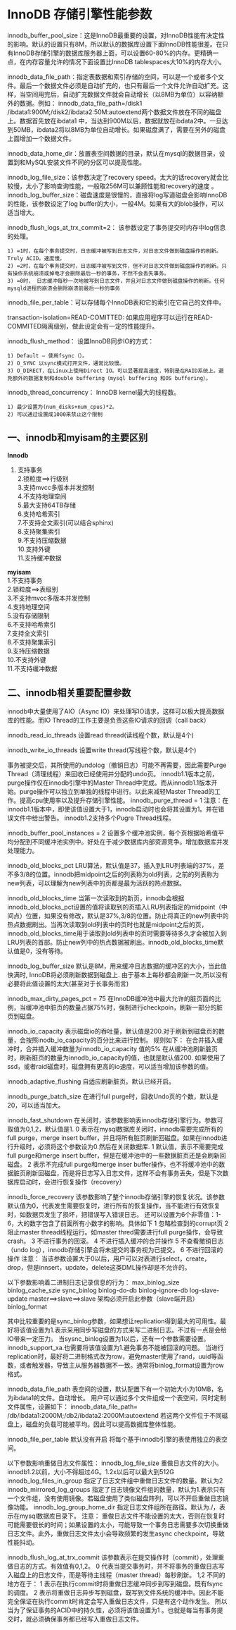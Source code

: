 # InnoDB 存储引擎性能参数

innodb\_buffer\_pool\_size：这是InnoDB最重要的设置，对InnoDB性能有决定性的影响。默认的设置只有8M，所以默认的数据库设置下面InnoDB性能很差。在只有InnoDB存储引擎的数据库服务器上面，可以设置60-80%的内存。更精确一点，在内存容量允许的情况下面设置比InnoDB tablespaces大10%的内存大小。

innodb\_data\_file\_path：指定表数据和索引存储的空间，可以是一个或者多个文件。最后一个数据文件必须是自动扩充的，也只有最后一个文件允许自动扩充。这样，当空间用完后，自动扩充数据文件就会自动增长（以8MB为单位）以容纳额外的数据。例如： innodb\_data\_file\_path=/disk1 /ibdata1:900M;/disk2/ibdata2:50M:autoextend两个数据文件放在不同的磁盘上。数据首先放在ibdata1 中，当达到900M以后，数据就放在ibdata2中。一旦达到50MB，ibdata2将以8MB为单位自动增长。如果磁盘满了，需要在另外的磁盘上面增加一个数据文件。

innodb\_data\_home\_dir：放置表空间数据的目录，默认在mysql的数据目录，设置到和MySQL安装文件不同的分区可以提高性能。

innodb\_log\_file\_size：该参数决定了recovery speed。太大的话recovery就会比较慢，太小了影响查询性能，一般取256M可以兼顾性能和recovery的速度 。 innodb\_log\_buffer\_size：磁盘速度是很慢的，直接将log写道磁盘会影响InnoDB的性能，该参数设定了log buffer的大小，一般4M。如果有大的blob操作，可以适当增大。

innodb\_flush\_logs\_at\_trx\_commit=2： 该参数设定了事务提交时内存中log信息的处理。

```text
1) =1时，在每个事务提交时，日志缓冲被写到日志文件，对日志文件做到磁盘操作的刷新。Truly ACID。速度慢。
2) =2时，在每个事务提交时，日志缓冲被写到文件，但不对日志文件做到磁盘操作的刷新。只有操作系统崩溃或掉电才会删除最后一秒的事务，不然不会丢失事务。
3) =0时， 日志缓冲每秒一次地被写到日志文件，并且对日志文件做到磁盘操作的刷新。任何mysqld进程的崩溃会删除崩溃前最后一秒的事务
```

innodb\_file\_per\_table：可以存储每个InnoDB表和它的索引在它自己的文件中。

transaction-isolation=READ-COMITTED: 如果应用程序可以运行在READ-COMMITED隔离级别，做此设定会有一定的性能提升。

innodb\_flush\_method： 设置InnoDB同步IO的方式：

```text
1) Default – 使用fsync（）。
2) O_SYNC 以sync模式打开文件，通常比较慢。
3) O_DIRECT，在Linux上使用Direct IO。可以显著提高速度，特别是在RAID系统上。避免额外的数据复制和double buffering（mysql buffering 和OS buffering）。
```

innodb\_thread\_concurrency： InnoDB kernel最大的线程数。

```text
1) 最少设置为(num_disks+num_cpus)*2。
2) 可以通过设置成1000来禁止这个限制
```

## 一、innodb和myisam的主要区别

**Innodb**   
1. 支持事务   
2.锁粒度==&gt;行级别   
3.支持mvcc多版本并发控制   
4.不支持地理空间   
5.最大支持64TB存储   
6.支持哈希索引   
7.不支持全文索引\(可以结合sphinx\)   
8.支持聚集索引   
9.不支持压缩数据   
10.支持外键   
11.支持缓冲数据 

**myisam**   
1.不支持事务   
2.锁粒度==&gt;表级别   
3.不支持mvcc多版本并发控制   
4.支持地理空间   
5.没有存储限制   
6.不支持哈希索引   
7.支持全文索引   
8.不支持聚集索引   
9.支持压缩数据   
10.不支持外键   
11.不支持缓冲数据

## 二、innodb相关重要配置参数

innodb中大量使用了AIO（Async IO）来处理写IO请求，这样可以极大提高数据库的性能。而IO Thread的工作主要是负责这些IO请求的回调（call back）

innodb\_read\_io\_threads 设置read thread\(读线程个数，默认是4个\)

innodb\_write\_io\_threads 设置write thread\(写线程个数，默认是4个\)

事务被提交后，其所使用的undolog（撤销日志）可能不再需要，因此需要Purge Thread（清理线程）来回收已经使用并分配的undo页。 innodb1.1版本之前，purge操作仅在innodb引擎中的Master Thread中完成。而从innodb1.1版本开始。purge操作可以独立到单独的线程中进行。以此来减轻Master Thread的工作。提高cpu使用率以及提升存储引擎性能。 innodb\_purge\_thread = 1 注意：在innodb1.1版本中，即使该值设置大于1，innodb启动时也会将其设置为1。并在错误文件中给出警告。 innodb1.2支持多个Pugre Thread线程。

innodb\_buffer\_pool\_instances = 2 设置多个缓冲池实例，每个页根据哈希值平均分配到不同缓冲池实例中。好处在于减少数据库内部资源竞争。增加数据库并发处理能力。

innodb\_old\_blocks\_pct LRU算法，默认值是37，插入到LRU列表端的37%，差不多3/8的位置。innodb把midpoint之后的列表称为old列表，之前的列表称为new列表，可以理解为new列表中的页都是最为活跃的热点数据。

innodb\_old\_blocks\_time 当第一次读取到的新页，innodb会根据innodb\_old\_blocks\_pct设置的值将读取到的页插入LRU列表指定的midpoint（中间点）位置，如果没有修改，默认是37%,3/8的位置。防止将真正的new列表中的热点数据刷出。当再次读取到old列表中的页时也就是midpoint之后的页，innodb\_old\_blocks\_time用于读取到old列表中的页时需要等待多久才会被加入到LRU列表的首部。防止new列中的热点数据被刷出。innodb\_old\_blocks\_time默认值是0，没有等待。

innodb\_log\_buffer\_size 默认是8M，用来缓冲日志数据的缓冲区的大小，当此值快满时, InnoDB将必须刷新数据到磁盘上. 由于基本上每秒都会刷新一次,所以没有必要将此值设置的太大\(甚至对于长事务而言\)

innodb\_max\_dirty\_pages\_pct = 75 在InnoDB缓冲池中最大允许的脏页面的比例，当缓冲池中脏页的数量占据75%时，强制进行checkpoin，刷新一部分的脏页到磁盘。

innodb\_io\_capacity 表示磁盘io的吞吐量，默认值是200.对于刷新到磁盘页的数量，会按照inodb\_io\_capacity的百分比来进行控制。 规则如下： 在合并插入缓冲时，合并插入缓冲数量为innodb\_io\_capacity 值的5% 在从缓冲池刷新脏页时，刷新脏页的数量为innodb\_io\_capacity的值，也就是默认值200. 如果使用了ssd，或者raid磁盘时，磁盘拥有更高的io速度，可以适当增加该参数的值。

innodb\_adaptive\_flushing 自适应刷新脏页。默认已经开启。

innodb\_purge\_batch\_size 在进行full purge时，回收Undo页的个数，默认是20，可以适当加大。

innodb\_fast\_shutdown 在关闭时，该参数影响表innodb存储引擎行为。参数可取值为0,1,2，默认值是1. 0 表示在mysql数据库关闭时，innodb需要完成所有的full purge，merge insert buffer，并且将所有脏页刷新回磁盘。如果在innodb进行升级时，必须将这个参数设为0.然后在关闭数据库. 1 默认值，表示不需要完成full purge和merge insert buffer，但是在缓冲池中的一些数据脏页还是会刷新回磁盘。 2 表示不完成full purge和merge inser buffer操作，也不将缓冲池中的数据脏页刷新回磁盘，而是将日志写入日志文件，这样不会有事务丢失，但是下次数据库启动时，会进行恢复操作（recovery）

innodb\_force\_recovery 该参数影响了整个innodb存储引擎的恢复状况。该参数默认值为0，代表发生需要恢复时，进行所有的恢复操作，当不能进行有效恢复时，如数据页发生了损坏，把错误写入错误日志。 还可以设置为6个非零值：1-6，大的数字包含了前面所有小数字的影响。具体如下 1 忽略检查到的corrupt页 2 阻止master thread线程运行。如master thred需要进行full purge操作，会导致crash。 3 不进行事务的回滚。 4 不进行插入缓冲的合并操作 5 不查看撤销日志（undo log），innodb存储引擎会将未提交的事务视为已提交。 6 不进行回滚的操作 注意： 当该参数设置大于0以后，用户可以对表进行select，create，drop，但是innsert，update，delete这类DML操作却是不允许的。

以下参数影响着二进制日志记录信息的行为： max\_binlog\_size binlog\_cache\_szie sync\_binlog binlog-do-db binlog-ignore-db log-slave-update master==&gt;slave==&gt;slave 架构必须开启此参数（slave端开启） binlog\_format

其中比较重要的是sync\_binlog参数，如果想让replication得到最大的可用性。最好将该值设置为1.表示采用同步写磁盘的方式来写二进制日志。不过有一点是会给IO带来一定压力。 当sysnc\_binlog设置为1以后，还有一个参数需要设置。innodb\_support\_xa.也需要将该值设置为1.避免事务不能被回滚的问题。 当进行replication时，最好将二进制格式改为row，避免master使用了rand，uuid等函数，或者触发器，导致主从服务器数据不一致。通常将binlog\_format设置为row格式。

innodb\_data\_file\_path 表空间的设置，默认配置下有一个初始大小为10MB，名为ibdata1的文件。自动增长。 用户可以通过多个文件组成一个表空间，同时定制文件属性，设置如下： innodb\_data\_file\_path= /db/ibdata1:2000M;/db2/ibdata2:2000M:autoextend 若这两个文件位于不同磁盘上，磁盘的负载可能被平均。因此可以提高数据库整体性能。

innodb\_file\_per\_table 默认没有开启 将每个基于innodb引擎的表使用独立的表空间。

以下参数影响重做日志文件属性： innodb\_log\_file\_size 重做日志文件的大小。innodb1.2以前，大小不得超过4G。1.2x以后可以最大到512G innodb\_log\_files\_in\_group 指定了日志文件组中重做日志文件的数量。默认为2 innodb\_mirrored\_log\_groups 指定了日志镜像文件组的数量，默认为1.表示只有一个文件组，没有使用镜像。若磁盘使用了类似磁盘阵列，可以不开启重做日志镜像功能。 innodb\_log\_group\_home\_dir 指定日志文件组所在路径。默认为./，表示在mysql数据库目录下。 注意： 重做日志文件不能设置的太大，否则在恢复时可能需要很长的时间；如果设置的太小，可能导致一个事务日志需要多次切换重做日志文件。此外，重做日志文件太小会导致频繁的发生async checkpoint，导致性能抖动。

innodb\_flush\_log\_at\_trx\_commit 该参数表示在提交操作时（commit），处理重做日志的方式。有效值有0,1,2。 0 代表当提交事务时，并不将事务的重做日志写入磁盘上的日志文件，而是等待主线程（master thread）每秒刷新。 1,2 不同的地方在于： 1 表示在执行commit时将重做日志缓冲同步到写到磁盘。既有fsync的调度。 2 表示将重做日志异步写到磁盘，既写到文件系统的缓冲中。因此不能完全保证在执行commit时肯定会写入重做日志文件，只是有这个动作发生。 所以当为了保证事务的ACID中的持久性，必须将该值设置为1 。也就是每当有事务提交时，就必须确保事务都已经写入重做日志文件。 

